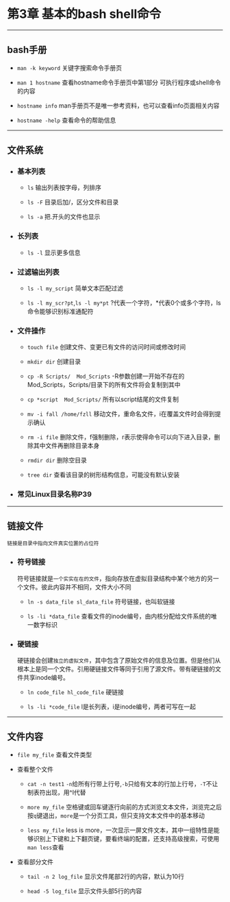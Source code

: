 
# 第3章 基本的bash shell命令
    

---
## bash手册
- `man -k keyword` 关键字搜索命令手册页

- `man 1 hostname` 查看hostname命令手册页中第1部分 可执行程序或shell命令 的内容

- `hostname info` man手册页不是唯一参考资料，也可以查看info页面相关内容

- `hostname -help` 查看命令的帮助信息


---


## 文件系统

- ### 基本列表
    - `ls` 输出列表按字母，列排序

    - `ls -F` 目录后加/，区分文件和目录

    - `ls -a` 把.开头的文件也显示

- ### 长列表
    - `ls -l` 显示更多信息

- ### 过滤输出列表
    - `ls -l my_script` 简单文本匹配过滤

    - `ls -l my_scr?pt`,`ls -l my*pt` ?代表一个字符，*代表0个或多个字符，ls命令能够识别标准通配符

- ### 文件操作
    - `touch file` 创建文件、变更已有文件的访问时间或修改时间

    - `mkdir dir` 创建目录

    - `cp -R Scripts/  Mod_Scripts` -R参数创建一开始不存在的Mod_Scripts，Scripts/目录下的所有文件将会复制到其中

    - `cp *script  Mod_Scripts/` 所有以script结尾的文件复制

    - `mv -i fall /home/fzll` 移动文件，重命名文件，i在覆盖文件时会得到提示确认

    - `rm -i file` 删除文件，f强制删除，r表示使得命令可以向下进入目录，删除其中文件再删除目录本身

    - `rmdir dir` 删除空目录

    - `tree dir` 查看该目录的树形结构信息，可能没有默认安装

- ### 常见Linux目录名称P39

---

## 链接文件
    链接是目录中指向文件真实位置的占位符
    
- ### 符号链接
    符号链接就是`一个实实在在的文件`，指向存放在虚拟目录结构中某个地方的另一个文件。彼此内容并不相同，文件大小不同
    - `ln -s data_file sl_data_file` 符号链接，也叫软链接

    - `ls -li *data_file` 查看文件的inode编号，由内核分配给文件系统的唯一数字标识
- ### 硬链接
    硬链接会创建`独立的虚拟文件`，其中包含了原始文件的信息及位置。但是他们从根本上是同一个文件。引用硬链接文件等同于引用了源文件。带有硬链接的文件共享inode编号。
    - `ln code_file hl_code_file` 硬链接
    
    - `ls -li *code_file` l是长列表，i是inode编号，两者可写在一起

---

## 文件内容
 - `file my_file` 查看文件类型

 - 查看整个文件
    - `cat -n test1` `-n`给所有行带上行号,`-b`只给有文本的行加上行号，`-T`不让制表符出现，用^I代替

    - `more my_file` 空格键或回车键逐行向前的方式浏览文本文件，浏览完之后按`q`键退出，`more`是一个分页工具，但只支持文本文件中的基本移动

    - `less my_file` less is more，一次显示一屏文件文本，其中一组特性是能够识别上下键和上下翻页键，要看终端的配置，还支持高级搜索，可使用`man less`查看

 - 查看部分文件
    - `tail -n 2 log_file` 显示文件尾部2行的内容，默认为10行

    - `head -5 log_file` 显示文件头部5行的内容